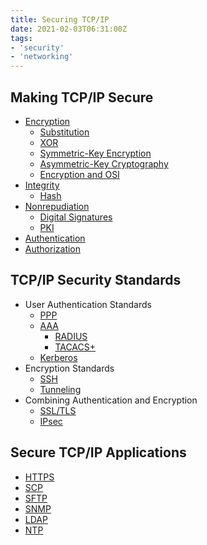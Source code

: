 ```yaml
---
title: Securing TCP/IP
date: 2021-02-03T06:31:00Z
tags:
- 'security'
- 'networking'
---
```


## Making TCP/IP Secure
* [Encryption](20210203065957-encryption.md)
	+ [Substitution](20210203071204-substitution.md)
	+ [XOR](20210203071729-xor.md)
	+ [Symmetric-Key Encryption](20210203072917-symmetric-key-encryption.md)
	+ [Asymmetric-Key Cryptography](20210204062304-asymmetric-key-cryptography.md)
	+ [Encryption and OSI](20210204064651-encryption-and-osi.md)
* [Integrity](20210203070205-integrity.md)
	+ [Hash](20210204070129-hash.md)
* [Nonrepudiation](20210203070331-nonrepudiation.md)
	+ [Digital Signatures](20210204073238-digital-signatures.md)
	+ [PKI](20210204074249-pki.md)
* [Authentication](20210203070437-authentication.md)
* [Authorization](20210203070616-authorization.md)

## TCP/IP Security Standards
* User Authentication Standards
	+ [PPP](20210205061226-ppp.md)
	+ [AAA](20210205062536-aaa.md)
		+ [RADIUS](20210205063638-radius.md)
		+ [TACACS+](20210205064836-tacacs.md)
	+ [Kerberos](20210205065325-kerberos.md)
* Encryption Standards
	+ [SSH](20201111154539-ssh.md) 
	+ [Tunneling](20210205073028-tunneling.md)
* Combining Authentication and Encryption
	+ [SSL/TLS](20210205073438-ssl-tls.md)
	+ [IPsec](20210205075113-ipsec.md)

## Secure TCP/IP Applications
* [HTTPS](20201110150126-https.md)
* [SCP](20210206085805-scp.md) 
* [SFTP](20210206085958-sftp.md)
* [SNMP](20210206090201-snmp.md)
* [LDAP](20210206090730-ldap.md)
* [NTP](20201109143701-ntp-sntp.md)
